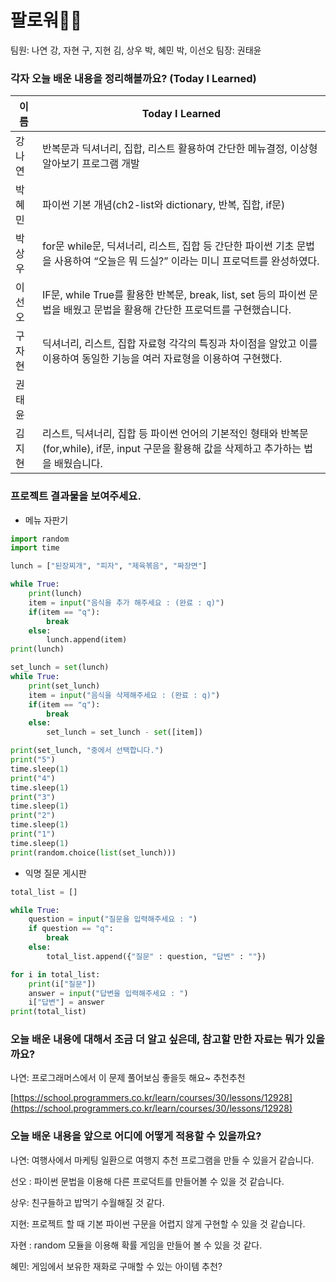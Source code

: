 # 팔로워🏃‍♂️

팀원: 나연 강, 자현 구, 지현 김, 상우 박, 혜민 박, 이선오
팀장: 권태윤

### 각자 오늘 배운 내용을 정리해볼까요? (**T**oday **I** **L**earned)

| 이름 | **T**oday **I** **L**earned |
| --- | --- |
| 강나연 | 반복문과 딕셔너리, 집합, 리스트 활용하여 간단한 메뉴결정, 이상형 알아보기 프로그램 개발 |
| 박혜민 | 파이썬 기본 개념(ch2-list와 dictionary, 반복, 집합, if문) |
| 박상우 | for문 while문, 딕셔너리, 리스트, 집합 등 간단한 파이썬 기초 문법을 사용하여 “오늘은 뭐 드실?” 이라는 미니 프로덕트를 완성하였다. |
| 이선오 | IF문, while True를 활용한 반복문, break, list, set 등의 파이썬 문법을 배웠고 문법을 활용해 간단한 프로덕트를 구현했습니다.  |
| 구자현 | 딕셔너리, 리스트, 집합 자료형 각각의 특징과 차이점을 알았고 이를 이용하여 동일한 기능을 여러 자료형을 이용하여 구현했다. |
| 권태윤 |  |
| 김지현 | 리스트, 딕셔너리, 집합 등 파이썬 언어의 기본적인 형태와 반복문(for,while), if문, input 구문을 활용해 값을 삭제하고 추가하는 법을 배웠습니다. |

### 프로젝트 결과물을 보여주세요.

- 메뉴 자판기

```python
import random
import time

lunch = ["된장찌개", "피자", "제육볶음", "짜장면"]

while True:
    print(lunch)
    item = input("음식을 추가 해주세요 : (완료 : q)")
    if(item == "q"):
        break
    else:
        lunch.append(item)
print(lunch)

set_lunch = set(lunch)
while True:
    print(set_lunch)
    item = input("음식을 삭제해주세요 : (완료 : q)")
    if(item == "q"):
        break
    else:
        set_lunch = set_lunch - set([item])

print(set_lunch, "중에서 선택합니다.")
print("5")
time.sleep(1)
print("4")
time.sleep(1)
print("3")
time.sleep(1)
print("2")
time.sleep(1)
print("1")
time.sleep(1)
print(random.choice(list(set_lunch)))
```

- 익명 질문 게시판

```python
total_list = []

while True:
    question = input("질문을 입력해주세요 : ")
    if question == "q":
        break
    else:
        total_list.append({"질문" : question, "답변" : ""})

for i in total_list:
    print(i["질문"])
    answer = input("답변을 입력해주세요 : ")
    i["답변"] = answer
print(total_list)
```

### 오늘 배운 내용에 대해서 조금 더 알고 싶은데, 참고할 만한 자료는 뭐가 있을까요?

나연: 프로그래머스에서 이 문제 풀어보심 좋을듯 해요~ 추천추천

[https://school.programmers.co.kr/learn/courses/30/lessons/12928](https://school.programmers.co.kr/learn/courses/30/lessons/12928)

### 오늘 배운 내용을 앞으로 어디에 어떻게 적용할 수 있을까요?

나연: 여행사에서 마케팅 일환으로 여행지 추천 프로그램을 만들 수 있을거 같습니다.

선오 : 파이썬 문법을 이용해 다른 프로덕트를 만들어볼 수 있을 것 같습니다. 

상우: 친구들하고 밥먹기 수월해질 것 같다.

지현: 프로젝트 할 때 기본 파이썬 구문을 어렵지 않게 구현할 수 있을 것 같습니다.

자현 : random 모듈을 이용해 확률 게임을 만들어 볼 수 있을 것 같다.

혜민: 게임에서 보유한 재화로 구매할 수 있는 아이템 추천?